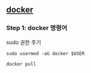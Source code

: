 ## [docker](https://www.docker.com/)

### Step 1: docker 명령어


sudo 권한 주기
```
sudo usermod -aG docker $USER
```


```
docker pull 
```
